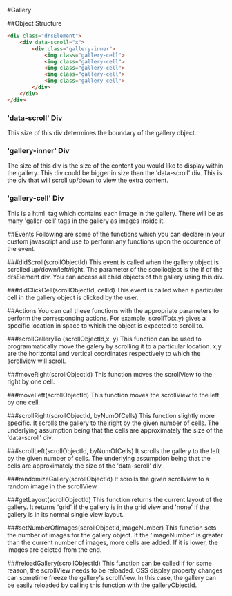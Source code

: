 #Gallery

##Object Structure

```html
<div class="drsElement">
	<div data-scroll="x">
		<div class="gallery-inner">
			<img class="gallery-cell">
			<img class="gallery-cell">
			<img class="gallery-cell">
			<img class="gallery-cell">
			<img class="gallery-cell">
		</div>
	</div>	
</div>
```

### 'data-scroll' Div
This size of this div determines the boundary of the gallery object.

### 'gallery-inner' Div
The size of this div is the size of the content you would like to display within the gallery. This div
could be bigger in size than the 'data-scroll' div. This is the div that will scroll up/down to view the
extra content.

### 'gallery-cell' Div
This is a html <img> tag which contains each image in the gallery. There will be as many 'galler-cell' tags in the gallery as images inside it.

##Events
Following are some of the functions which you can declare in your custom javascript and use to perform any functions upon the occurence of the event.

###didScroll(scrollObjectId)
This event is called when the gallery object is scrolled up/down/left/right.  The parameter of the scrollobject is the if of the drsElement div. You can access all child objects of the gallery using this div.

###didClickCell(scrollObjectId, cellId)
This event is called when a particular cell in the gallery object is clicked by the user.

##Actions
You can call these functions with the appropriate parameters to perform the corresponding actions. For example, scrollTo(x,y) gives a specific location in space to which the object is expected to scroll to.

###scrollGalleryTo (scrollObjectId,x, y)
This function can be used to programmatically move the galery by scrolling it to a particular location. x,y are the horizontal and vertical coordinates respectively to which the scrollview will scroll.

###moveRight(scrollObjectId)
This function moves the scrollView to the right by one cell.

###moveLeft(scrollObjectId)
This function moves the scrollView to the left by one cell.

###scrollRight(scrollObjectId, byNumOfCells)
This function slightly more specific. It scrolls the gallery to the right by the given number of cells. The underlying assumption being that the cells are approximately the size of the 'data-scroll' div.

###scrollLeft(scrollObjectId, byNumOfCells)
It scrolls the gallery to the left by the given number of cells. The underlying assumption being that the cells are approximately the size of the 'data-scroll' div.

###randomizeGallery(scrollObjectId)
It scrolls the given scrollview to a random image in the scrollView.

###getLayout(scrollObjectId)
This function returns the current layout of the gallery. It returns 'grid' if the gallery is in the grid view and 'none' if the gallery is in its normal single view layout.

###setNumberOfImages(scrollObjectId,imageNumber)
This function sets the number of images for the gallery object. If the 'imageNumber' is greater than the current number of images, more cells are added. If it is lower, the images are deleted from the end.

###reloadGallery(scrollObjectId)
This function can be called if for some reason, the scrollView needs to be reloaded. CSS display property changes can sometime freeze the gallery's scrollView. In this case, the gallery can be easily reloaded by calling this function with the galleryObjectId.
